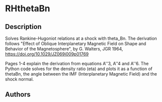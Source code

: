# RHthetaBn

## Description
Solves Rankine-Hugoniot relations at a shock with theta_Bn.
The derivation follows "Effect of Oblique Interplanetary Magnetic Field on Shape and Behavior of the Magnetosphere", by G. Walters, JGR 1964, https://doi.org/10.1029/JZ069i009p01769

Pages 1-4 explain the derivation from equations A''3, A''4 and A''6. The Python code solves for the density ratio (eta) and plots it as a function of thetaBn, the angle between the IMF (Interplanetary Magnetic Field) and the shock normal. 

## Authors
[Vincent Génot]: vincent.genot@irap.omp.eu
